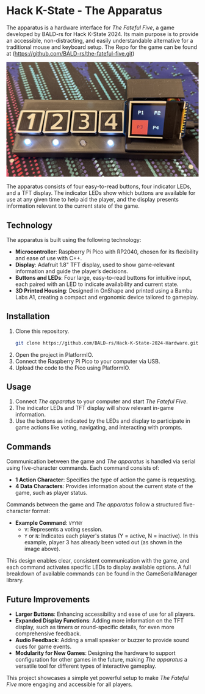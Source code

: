 
# Hack K-State - The Apparatus

The apparatus is a hardware interface for *The Fateful Five*, a game developed by BALD-rs for Hack K-State 2024. Its main purpose is to provide an accessible, non-distracting, and easily understandable alternative for a traditional mouse and keyboard setup. The Repo for the game can be found at (https://github.com/BALD-rs/the-fateful-five.git)

![The apparatus](assets/the-aparatus.jpg)

The apparatus consists of four easy-to-read buttons, four indicator LEDs, and a TFT display. The indicator LEDs show which buttons are available for use at any given time to help aid the player, and the display presents information relevant to the current state of the game.

## Technology
The apparatus is built using the following technology:
- **Microcontroller**: Raspberry Pi Pico with RP2040, chosen for its flexibility and ease of use with C++.
- **Display**: Adafruit 1.8" TFT display, used to show game-relevant information and guide the player’s decisions.
- **Buttons and LEDs**: Four large, easy-to-read buttons for intuitive input, each paired with an LED to indicate availability and current state.
- **3D Printed Housing**: Designed in OnShape and printed using a Bambu Labs A1, creating a compact and ergonomic device tailored to gameplay.

## Installation
1. Clone this repository.
   ```bash
   git clone https://github.com/BALD-rs/Hack-K-State-2024-Hardware.git
   ```
2. Open the project in PlatformIO.
3. Connect the Raspberry Pi Pico to your computer via USB.
4. Upload the code to the Pico using PlatformIO.

## Usage
1. Connect *The apparatus* to your computer and start *The Fateful Five*.
2. The indicator LEDs and TFT display will show relevant in-game information.
3. Use the buttons as indicated by the LEDs and display to participate in game actions like voting, navigating, and interacting with prompts.

## Commands
Communication between the game and *The apparatus* is handled via serial using five-character commands. Each command consists of:
  - **1 Action Character**: Specifies the type of action the game is requesting.
  - **4 Data Characters**: Provides information about the current state of the game, such as player status.

Commands between the game and *The apparatus* follow a structured five-character format:
- **Example Command**: `VYYNY`
  - `V`: Represents a voting session.
  - `Y` or `N`: Indicates each player's status (Y = active, N = inactive). In this example, player 3 has already been voted out (as shown in the image above).

This design enables clear, consistent communication with the game, and each command activates specific LEDs to display available options. A full breakdown of available commands can be found in the GameSerialManager library.

## Future Improvements
- **Larger Buttons**: Enhancing accessibility and ease of use for all players.
- **Expanded Display Functions**: Adding more information on the TFT display, such as timers or round-specific details, for even more comprehensive feedback.
- **Audio Feedback**: Adding a small speaker or buzzer to provide sound cues for game events.
- **Modularity for New Games**: Designing the hardware to support configuration for other games in the future, making *The apparatus* a versatile tool for different types of interactive gameplay.

This project showcases a simple yet powerful setup to make *The Fateful Five* more engaging and accessible for all players.
